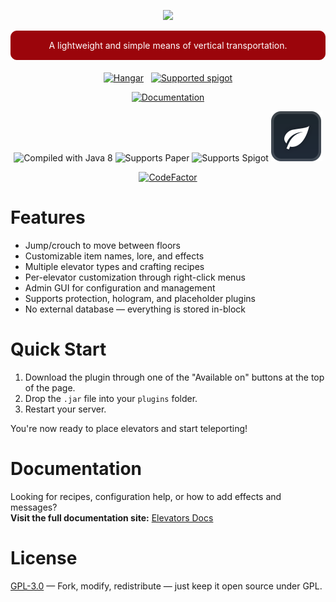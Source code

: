 <div align="center">

![](https://keehl.me/static/logo.png)

<div style="text-align: center;
        color: #FFFFFF;
        border-radius: 10px;
		background-color: #9B050B;
        border: 1px solid #9B050B;
        margin-bottom: 20px;"><p style="color: white">A lightweight and simple means of vertical transportation.</p></div>


[![Hangar](https://cdn.jsdelivr.net/npm/@intergrav/devins-badges@3/assets/compact/available/hangar_vector.svg)](https://hangar.papermc.io/Keehl/Elevators)
&nbsp;
[![Supported spigot](https://cdn.jsdelivr.net/npm/@intergrav/devins-badges@3.2.0/assets/compact/available/spigot_vector.svg)](https://www.spigotmc.org/resources/elevators.34229/)

[![Documentation](https://cdn.jsdelivr.net/npm/@intergrav/devins-badges@3/assets/compact/documentation/ghpages_vector.svg)](https://ele.keehl.me)

![Compiled with Java 8](https://cdn.jsdelivr.net/npm/@intergrav/devins-badges@3.2.0/assets/compact-minimal/built-with/java8_vector.svg)
![Supports Paper](https://cdn.jsdelivr.net/npm/@intergrav/devins-badges@3.2.0/assets/compact-minimal/supported/paper_vector.svg)
![Supports Spigot](https://cdn.jsdelivr.net/npm/@intergrav/devins-badges@3.2.0/assets/compact-minimal/supported/spigot_vector.svg)
[![Supports Folia](assets/Folia.svg)]()

[![CodeFactor](https://www.codefactor.io/repository/github/keehl254/elevators/badge/main)](https://www.codefactor.io/repository/github/keehl254/elevators/overview/main)
</div>

# Features

- Jump/crouch to move between floors
- Customizable item names, lore, and effects
- Multiple elevator types and crafting recipes
- Per-elevator customization through right-click menus
- Admin GUI for configuration and management
- Supports protection, hologram, and placeholder plugins
- No external database — everything is stored in-block

# Quick Start

1. Download the plugin through one of the "Available on" buttons at the top of the page.
2. Drop the `.jar` file into your `plugins` folder.
3. Restart your server.

You're now ready to place elevators and start teleporting!

# Documentation

Looking for recipes, configuration help, or how to add effects and messages?  
**Visit the full documentation site:** [Elevators Docs](https://ele.keehl.me)

# License

[GPL-3.0](LICENSE) — Fork, modify, redistribute — just keep it open source under GPL.